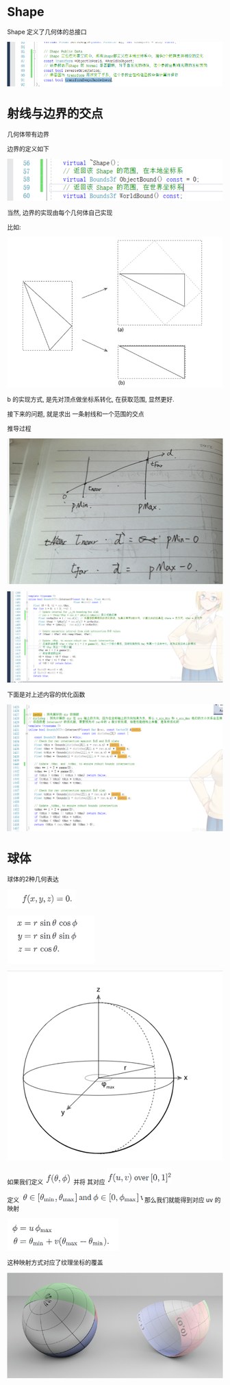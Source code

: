 ﻿# Shape

Shape 定义了几何体的总接口

![1](02_13/1.png)

# 射线与边界的交点

几何体带有边界

边界的定义如下

![2](02_13/2.png)

当然, 边界的实现由每个几何体自己实现

比如:

![3](02_13/3.png)

b 的实现方式, 是先对顶点做坐标系转化, 在获取范围,  显然更好.

接下来的问题, 就是求出 一条射线和一个范围的交点

推导过程

![6](02_13/6.png)

![4](02_13/4.png)

下面是对上述内容的优化函数

![5](02_13/5.png)

# 球体

球体的2种几何表达

![7](02_13/7.png)

![8](02_13/8.png)

![9](02_13/9.png)

如果我们定义 ![10](02_13/10.png) 并将 其对应 ![11](02_13/11.png)

定义 ![12](02_13/12.png) 那么我们就能得到对应 uv 的映射

![13](02_13/13.png)

这种映射方式对应了纹理坐标的覆盖

![14](02_13/14.png)




